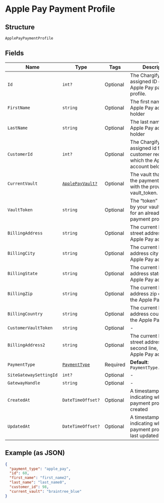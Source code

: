 
# Apple Pay Payment Profile

## Structure

`ApplePayPaymentProfile`

## Fields

| Name | Type | Tags | Description |
|  --- | --- | --- | --- |
| `Id` | `int?` | Optional | The Chargify-assigned ID of the Apple Pay payment profile. |
| `FirstName` | `string` | Optional | The first name of the Apple Pay account holder |
| `LastName` | `string` | Optional | The last name of the Apple Pay account holder |
| `CustomerId` | `int?` | Optional | The Chargify-assigned id for the customer record to which the Apple Pay account belongs |
| `CurrentVault` | [`ApplePayVault?`](../../doc/models/apple-pay-vault.md) | Optional | The vault that stores the payment profile with the provided vault_token. |
| `VaultToken` | `string` | Optional | The “token” provided by your vault storage for an already stored payment profile |
| `BillingAddress` | `string` | Optional | The current billing street address for the Apple Pay account |
| `BillingCity` | `string` | Optional | The current billing address city for the Apple Pay account |
| `BillingState` | `string` | Optional | The current billing address state for the Apple Pay account |
| `BillingZip` | `string` | Optional | The current billing address zip code for the Apple Pay account |
| `BillingCountry` | `string` | Optional | The current billing address country for the Apple Pay account |
| `CustomerVaultToken` | `string` | Optional | - |
| `BillingAddress2` | `string` | Optional | The current billing street address, second line, for the Apple Pay account |
| `PaymentType` | [`PaymentType`](../../doc/models/payment-type.md) | Required | **Default**: `PaymentType.apple_pay` |
| `SiteGatewaySettingId` | `int?` | Optional | - |
| `GatewayHandle` | `string` | Optional | - |
| `CreatedAt` | `DateTimeOffset?` | Optional | A timestamp indicating when this payment profile was created |
| `UpdatedAt` | `DateTimeOffset?` | Optional | A timestamp indicating when this payment profile was last updated |

## Example (as JSON)

```json
{
  "payment_type": "apple_pay",
  "id": 60,
  "first_name": "first_name2",
  "last_name": "last_name0",
  "customer_id": 98,
  "current_vault": "braintree_blue"
}
```

